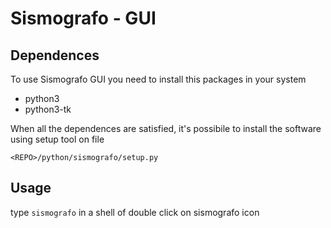 Sismografo - GUI
================

Dependences
-----------

To use Sismografo GUI you need to install this packages in your system

* python3
* python3-tk

When all the dependences are satisfied, it's possibile to install the software using setup tool on file

```<REPO>/python/sismografo/setup.py```

Usage
-----

type ```sismografo``` in a shell of double click on sismografo icon